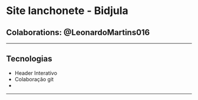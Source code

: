 # Site lanchonete - Bidjula 
## Colaborations: @LeonardoMartins016
---
## Tecnologias
- Header Interativo
- Colaboração git
-
---
